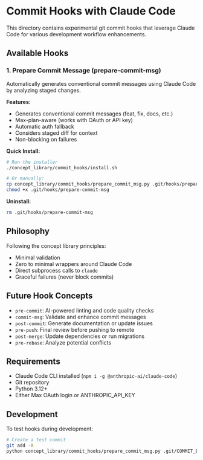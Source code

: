 # Commit Hooks with Claude Code

This directory contains experimental git commit hooks that leverage Claude Code for various development workflow enhancements.

## Available Hooks

### 1. Prepare Commit Message (prepare-commit-msg)

Automatically generates conventional commit messages using Claude Code by analyzing staged changes.

**Features:**
- Generates conventional commit messages (feat, fix, docs, etc.)
- Max-plan-aware (works with OAuth or API key)
- Automatic auth fallback
- Considers staged diff for context
- Non-blocking on failures

**Quick Install:**
```bash
# Run the installer
./concept_library/commit_hooks/install.sh

# Or manually:
cp concept_library/commit_hooks/prepare_commit_msg.py .git/hooks/prepare-commit-msg
chmod +x .git/hooks/prepare-commit-msg
```

**Uninstall:**
```bash
rm .git/hooks/prepare-commit-msg
```

## Philosophy

Following the concept library principles:
- Minimal validation
- Zero to minimal wrappers around Claude Code
- Direct subprocess calls to `claude`
- Graceful failures (never block commits)

## Future Hook Concepts

- `pre-commit`: AI-powered linting and code quality checks
- `commit-msg`: Validate and enhance commit messages  
- `post-commit`: Generate documentation or update issues
- `pre-push`: Final review before pushing to remote
- `post-merge`: Update dependencies or run migrations
- `pre-rebase`: Analyze potential conflicts

## Requirements

- Claude Code CLI installed (`npm i -g @anthropic-ai/claude-code`)
- Git repository
- Python 3.12+
- Either Max OAuth login or ANTHROPIC_API_KEY

## Development

To test hooks during development:

```bash
# Create a test commit
git add -A
python concept_library/commit_hooks/prepare_commit_msg.py .git/COMMIT_EDITMSG
```
